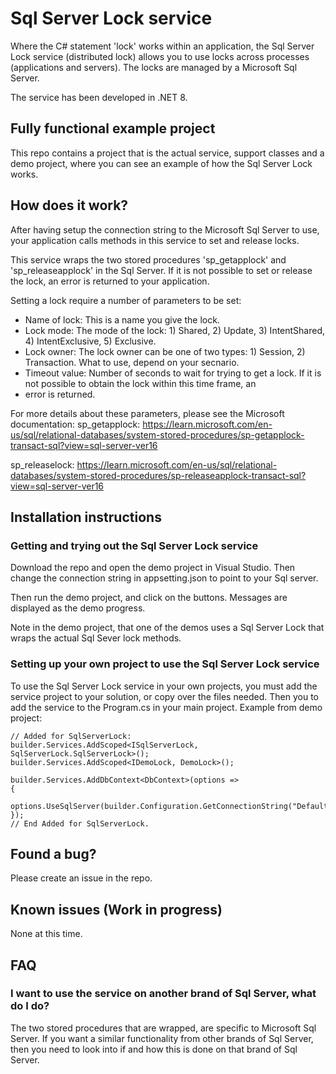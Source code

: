 # Sql Server Lock service

Where the C# statement 'lock' works within an application, the Sql Server Lock service (distributed lock)
allows you to use locks across processes (applications and servers). The locks are managed by a Microsoft
Sql Server.

The service has been developed in .NET 8.

## Fully functional example project

This repo contains a project that is the actual service, support classes and a demo project,
where you can see an example of how the Sql Server Lock works.

## How does it work?

After having setup the connection string to the Microsoft Sql Server to use, your application calls methods in this service
to set and release locks.

This service wraps the two stored procedures 'sp_getapplock' and 'sp_releaseapplock' in the Sql Server. If it is not possible
to set or release the lock, an error is returned to your application.

Setting a lock require a number of parameters to be set:

* Name of lock: This is a name you give the lock.
* Lock mode: The mode of the lock: 1) Shared, 2) Update, 3) IntentShared, 4) IntentExclusive, 5) Exclusive.
* Lock owner: The lock owner can be one of two types: 1) Session, 2) Transaction. What to use, depend on your secnario.
* Timeout value: Number of seconds to wait for trying to get a lock. If it is not possible to obtain the lock within this time frame, an
* error is returned.

For more details about these parameters, please see the Microsoft documentation:
sp_getapplock: https://learn.microsoft.com/en-us/sql/relational-databases/system-stored-procedures/sp-getapplock-transact-sql?view=sql-server-ver16

sp_releaselock: https://learn.microsoft.com/en-us/sql/relational-databases/system-stored-procedures/sp-releaseapplock-transact-sql?view=sql-server-ver16

## Installation instructions

### Getting and trying out the Sql Server Lock service
Download the repo and open the demo project in Visual Studio. Then change the connection string in appsetting.json to point to your Sql server.

Then run the demo project, and click on the buttons. Messages are displayed as the demo progress.

Note in the demo project, that one of the demos uses a Sql Server Lock that wraps the actual Sql Sever lock methods.

### Setting up your own project to use the Sql Server Lock service
To use the Sql Server Lock service in your own projects, you must add the service project to your solution, or copy over the files needed.
Then you to add the service to the Program.cs in
your main project. Example from demo project:

```
// Added for SqlServerLock:
builder.Services.AddScoped<ISqlServerLock, SqlServerLock.SqlServerLock>();
builder.Services.AddScoped<IDemoLock, DemoLock>();

builder.Services.AddDbContext<DbContext>(options =>
{
   options.UseSqlServer(builder.Configuration.GetConnectionString("Default"));
});
// End Added for SqlServerLock.
```

## Found a bug?

Please create an issue in the repo.

## Known issues (Work in progress)

None at this time.

## FAQ

### I want to use the service on another brand of Sql Server, what do I do?
The two stored procedures that are wrapped, are specific to Microsoft Sql Server. If you want a similar functionality from other brands
of Sql Server, then you need to look into if and how this is done on that brand of Sql Server.
 